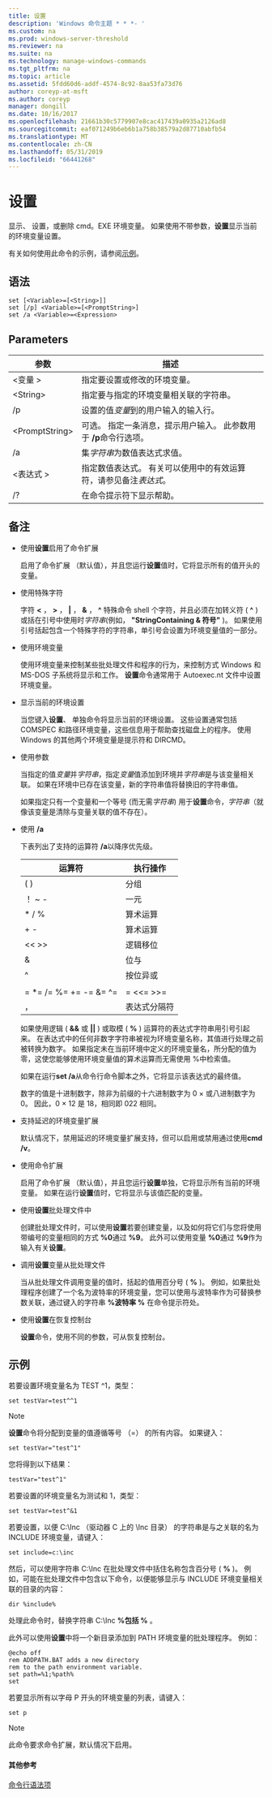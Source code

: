 ```yaml
---
title: 设置
description: 'Windows 命令主题 * * *- '
ms.custom: na
ms.prod: windows-server-threshold
ms.reviewer: na
ms.suite: na
ms.technology: manage-windows-commands
ms.tgt_pltfrm: na
ms.topic: article
ms.assetid: 5fdd60d6-addf-4574-8c92-8aa53fa73d76
author: coreyp-at-msft
ms.author: coreyp
manager: dongill
ms.date: 10/16/2017
ms.openlocfilehash: 21661b30c5779907e8cac417439a0935a2126ad8
ms.sourcegitcommit: eaf071249b6eb6b1a758b38579a2d87710abfb54
ms.translationtype: MT
ms.contentlocale: zh-CN
ms.lasthandoff: 05/31/2019
ms.locfileid: "66441268"
---
```

# <a name="set"></a>设置



显示、 设置，或删除 cmd。EXE 环境变量。 如果使用不带参数，**设置**显示当前的环境变量设置。

有关如何使用此命令的示例，请参阅[示例](#BKMK_examples)。

## <a name="syntax"></a>语法

```
set [<Variable>=[<String>]]
set [/p] <Variable>=[<PromptString>]
set /a <Variable>=<Expression>
```

## <a name="parameters"></a>Parameters

|参数|描述|
|---------|-----------|
|\<变量 >|指定要设置或修改的环境变量。|
|\<String>|指定要与指定的环境变量相关联的字符串。|
|/p|设置的值*变量*到的用户输入的输入行。|
|\<PromptString>|可选。 指定一条消息，提示用户输入。 此参数用于 **/p**命令行选项。|
|/a|集*字符串*为数值表达式求值。|
|\<表达式 >|指定数值表达式。 有关可以使用中的有效运算符，请参见备注*表达式*。|
|/?|在命令提示符下显示帮助。|

## <a name="remarks"></a>备注

- 使用**设置**启用了命令扩展

  启用了命令扩展 （默认值），并且您运行**设置**值时，它将显示所有的值开头的变量。
- 使用特殊字符

  字符 **<** ， **>** ， **|** ， **&** ， **^** 特殊命令 shell 个字符，并且必须在加转义符 ( **^** ) 或括在引号中使用时*字符串*(例如， **"StringContaining & 符号"** )。 如果使用引号括起包含一个特殊字符的字符串，单引号会设置为环境变量值的一部分。
- 使用环境变量

  使用环境变量来控制某些批处理文件和程序的行为，来控制方式 Windows 和 MS-DOS 子系统将显示和工作。 **设置**命令通常用于 Autoexec.nt 文件中设置环境变量。
- 显示当前的环境设置

  当您键入**设置**、 单独命令将显示当前的环境设置。 这些设置通常包括 COMSPEC 和路径环境变量，这些信息用于帮助查找磁盘上的程序。 使用 Windows 的其他两个环境变量是提示符和 DIRCMD。
- 使用参数

  当指定的值*变量*并*字符串*，指定*变量*值添加到环境并*字符串*是与该变量相关联。 如果在环境中已存在该变量，新的字符串值将替换旧的字符串值。

  如果指定只有一个变量和一个等号 (而无需*字符串*) 用于**设置**命令，*字符串*（就像该变量是清除与变量关联的值不存在）。
- 使用  **/a**

  下表列出了支持的运算符 **/a**以降序优先级。  

  |        运算符         | 执行操作  |
  |-------------------------|----------------------|
  |           ( )           |       分组       |
  |          ！ ~ -          |        一元         |
  |         \* / %          |      算术运算      |
  |           + -           |      算术运算      |
  |          << >>          |    逻辑移位     |
  |            &            |     位与      |
  |            ^            | 按位异或 |
  |                         |                      |
  | = \*= /= %= += -= &= ^= |      = <<= >>=       |
  |            ，            | 表达式分隔符 |

  如果使用逻辑 ( **&&** 或 **||** ) 或取模 ( **%** ) 运算符的表达式字符串用引号引起来。 在表达式中的任何非数字字符串被视为环境变量名称，其值进行处理之前被转换为数字。 如果指定未在当前环境中定义的环境变量名，所分配的值为零，这使您能够使用环境变量值的算术运算而无需使用 %中检索值。

  如果在运行**set /a**从命令行命令脚本之外，它将显示该表达式的最终值。

  数字的值是十进制数字，除非为前缀的十六进制数字为 0 × 或八进制数字为 0。 因此，0 × 12 是 18，相同即 022 相同。
- 支持延迟的环境变量扩展

  默认情况下，禁用延迟的环境变量扩展支持，但可以启用或禁用通过使用**cmd /v**。
- 使用命令扩展

  启用了命令扩展 （默认值），并且您运行**设置**单独，它将显示所有当前的环境变量。 如果在运行**设置**值时，它将显示与该值匹配的变量。
- 使用**设置**批处理文件中

  创建批处理文件时，可以使用**设置**若要创建变量，以及如何将它们与您将使用带编号的变量相同的方式 **%0**通过 **%9**。 此外可以使用变量 **%0**通过 **%9**作为输入有关**设置**。
- 调用**设置**变量从批处理文件

  当从批处理文件调用变量的值时，括起的值用百分号 ( **%** )。 例如，如果批处理程序创建了一个名为波特率的环境变量，您可以使用与波特率作为可替换参数关联，通过键入的字符串 **%波特率 %** 在命令提示符处。
- 使用**设置**在恢复控制台

  **设置**命令，使用不同的参数，可从恢复控制台。

## <a name="BKMK_examples"></a>示例

若要设置环境变量名为 TEST ^1，类型：
```
set testVar=test^^1
```

> [!NOTE]
> **设置**命令将分配到变量的值遵循等号 （=） 的所有内容。 如果键入：
> ```
> set testVar="test^1"
> ```
> 您将得到以下结果：
> ```
> testVar="test^1"
> ```
> 若要设置的环境变量名为测试和 1，类型：
> ```
> set testVar=test^&1
> ```
> 若要设置，以便 C:\Inc （驱动器 C 上的 \Inc 目录） 的字符串是与之关联的名为 INCLUDE 环境变量，请键入：
> ```
> set include=c:\inc
> ```
> 然后，可以使用字符串 C:\Inc 在批处理文件中括住名称包含百分号 ( **%** )。 例如，可能在批处理文件中包含以下命令，以便能够显示与 INCLUDE 环境变量相关联的目录的内容：
> ```
> dir %include%
> ```
> 处理此命令时，替换字符串 C:\Inc **%包括 %** 。

此外可以使用**设置**中将一个新目录添加到 PATH 环境变量的批处理程序。 例如：
```
@echo off
rem ADDPATH.BAT adds a new directory
rem to the path environment variable.
set path=%1;%path%
set
```
若要显示所有以字母 P 开头的环境变量的列表，请键入：
```
set p 
```

> [!NOTE]
> 此命令要求命令扩展，默认情况下启用。

#### <a name="additional-references"></a>其他参考

[命令行语法项](command-line-syntax-key.md)